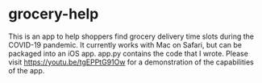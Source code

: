 # grocery-help
This is an app to help shoppers find grocery delivery time slots during the COVID-19 pandemic. It currently works with Mac on Safari, but can be packaged into an iOS app. app.py contains the code that I wrote. Please visit https://youtu.be/tgEPPtG91Ow for a demonstration of the capabilities of the app. 
